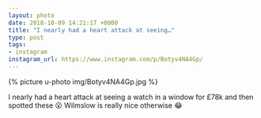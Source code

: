 ```yaml
---
layout: photo
date: 2018-10-09 14:21:17 +0000
title: "I nearly had a heart attack at seeing…"
type: post
tags:
- instagram
instagram_url: https://www.instagram.com/p/Botyv4NA4Gp/
---
```


{% picture u-photo img/Botyv4NA4Gp.jpg %}

I nearly had a heart attack at seeing a watch in a window for £78k and then spotted these 😮 Wilmslow is really nice otherwise 😂
